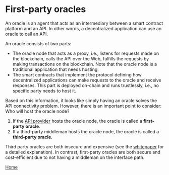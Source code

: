# First-party oracles

An oracle is an agent that acts as an intermediary between a smart contract platform and an API.
In other words, a decentralized application can use an oracle to call an API.

An oracle consists of two parts:
* The oracle node that acts as a proxy, i.e., listens for requests made on the blockchain, calls the API over the Web, fulfills the requests by making transactions on the blockchain.
Note that the oracle node is a traditional application that needs hosting.
* The smart contracts that implement the protocol defining how decentralized applications can make requests to the oracle and receive responses.
This part is deployed on-chain and runs trustlessly, i.e., no specific party needs to host it.

Based on this information, it looks like simply having an oracle solves the API connectivity problem.
However, there is an important point to consider:
Who will host the oracle node?
 
1. If the [API provider](/fundamentals/api.md#api-provider) hosts the oracle node, the oracle is called a **first-party oracle**.
2. If a third-party middleman hosts the oracle node, the oracle is called a **third-party oracle**.

Third party oracles are both insecure and expensive (see the [whitepaper](/README.md#whitepaper) for a detailed explanation).
In contrast, first-party oracles are both secure and cost-efficient due to not having a middleman on the interface path.

[Home](/README.md#contents)
